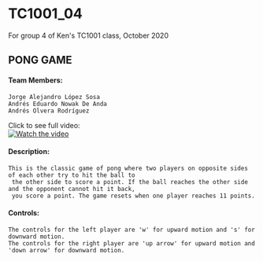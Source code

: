 # TC1001_04
For group 4 of Ken's TC1001 class, October 2020

## PONG GAME

#### Team Members:
    Jorge Alejandro López Sosa
    Andrés Eduardo Nowak De Anda
    Andrés Olvera Rodríguez

Click to see full video:\
[![Watch the video](https://i.imgur.com/sNqwNjK.gif)](https://youtu.be/maDIb-jdNWM)


#### Description:
    This is the classic game of pong where two players on opposite sides of each other try to hit the ball to
     the other side to score a point. If the ball reaches the other side and the opponent cannot hit it back, 
     you score a point. The game resets when one player reaches 11 points.

#### Controls:
    The controls for the left player are 'w' for upward motion and 's' for downward motion.
    The controls for the right player are 'up arrow' for upward motion and 'down arrow' for downward motion.